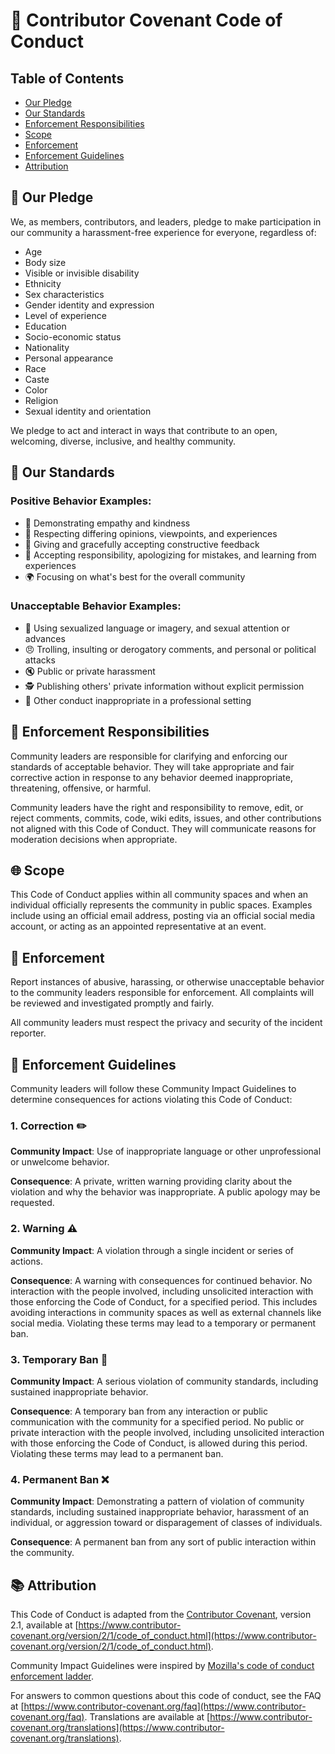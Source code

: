 # 🤝 Contributor Covenant Code of Conduct

## Table of Contents
- [Our Pledge](#-our-pledge)
- [Our Standards](#-our-standards)
- [Enforcement Responsibilities](#-enforcement-responsibilities)
- [Scope](#-scope)
- [Enforcement](#-enforcement)
- [Enforcement Guidelines](#-enforcement-guidelines)
- [Attribution](#-attribution)

## 🌟 Our Pledge

We, as members, contributors, and leaders, pledge to make participation in our community a harassment-free experience for everyone, regardless of:

- Age
- Body size
- Visible or invisible disability
- Ethnicity
- Sex characteristics
- Gender identity and expression
- Level of experience
- Education
- Socio-economic status
- Nationality
- Personal appearance
- Race
- Caste
- Color
- Religion
- Sexual identity and orientation

We pledge to act and interact in ways that contribute to an open, welcoming, diverse, inclusive, and healthy community.

## 📏 Our Standards

### Positive Behavior Examples:

- 💖 Demonstrating empathy and kindness
- 🤝 Respecting differing opinions, viewpoints, and experiences
- 💬 Giving and gracefully accepting constructive feedback
- 🙏 Accepting responsibility, apologizing for mistakes, and learning from experiences
- 🌍 Focusing on what's best for the overall community

### Unacceptable Behavior Examples:

- 🚫 Using sexualized language or imagery, and sexual attention or advances
- 😠 Trolling, insulting or derogatory comments, and personal or political attacks
- 🔇 Public or private harassment
- 🕵️ Publishing others' private information without explicit permission
- 🏢 Other conduct inappropriate in a professional setting

## 👮 Enforcement Responsibilities

Community leaders are responsible for clarifying and enforcing our standards of acceptable behavior. They will take appropriate and fair corrective action in response to any behavior deemed inappropriate, threatening, offensive, or harmful.

Community leaders have the right and responsibility to remove, edit, or reject comments, commits, code, wiki edits, issues, and other contributions not aligned with this Code of Conduct. They will communicate reasons for moderation decisions when appropriate.

## 🌐 Scope

This Code of Conduct applies within all community spaces and when an individual officially represents the community in public spaces. Examples include using an official email address, posting via an official social media account, or acting as an appointed representative at an event.

## 🚨 Enforcement

Report instances of abusive, harassing, or otherwise unacceptable behavior to the community leaders responsible for enforcement. All complaints will be reviewed and investigated promptly and fairly.

All community leaders must respect the privacy and security of the incident reporter.

## 📜 Enforcement Guidelines

Community leaders will follow these Community Impact Guidelines to determine consequences for actions violating this Code of Conduct:

### 1. Correction ✏️

**Community Impact**: Use of inappropriate language or other unprofessional or unwelcome behavior.

**Consequence**: A private, written warning providing clarity about the violation and why the behavior was inappropriate. A public apology may be requested.

### 2. Warning ⚠️

**Community Impact**: A violation through a single incident or series of actions.

**Consequence**: A warning with consequences for continued behavior. No interaction with the people involved, including unsolicited interaction with those enforcing the Code of Conduct, for a specified period. This includes avoiding interactions in community spaces as well as external channels like social media. Violating these terms may lead to a temporary or permanent ban.

### 3. Temporary Ban 🚷

**Community Impact**: A serious violation of community standards, including sustained inappropriate behavior.

**Consequence**: A temporary ban from any interaction or public communication with the community for a specified period. No public or private interaction with the people involved, including unsolicited interaction with those enforcing the Code of Conduct, is allowed during this period. Violating these terms may lead to a permanent ban.

### 4. Permanent Ban ❌

**Community Impact**: Demonstrating a pattern of violation of community standards, including sustained inappropriate behavior, harassment of an individual, or aggression toward or disparagement of classes of individuals.

**Consequence**: A permanent ban from any sort of public interaction within the community.

## 📚 Attribution

This Code of Conduct is adapted from the [Contributor Covenant](https://www.contributor-covenant.org), version 2.1, available at [https://www.contributor-covenant.org/version/2/1/code_of_conduct.html](https://www.contributor-covenant.org/version/2/1/code_of_conduct.html).

Community Impact Guidelines were inspired by [Mozilla's code of conduct enforcement ladder](https://github.com/mozilla/diversity).

For answers to common questions about this code of conduct, see the FAQ at [https://www.contributor-covenant.org/faq](https://www.contributor-covenant.org/faq). Translations are available at [https://www.contributor-covenant.org/translations](https://www.contributor-covenant.org/translations). 
